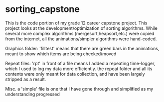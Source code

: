 # sorting_capstone

This is the code portion of my grade 12 career capstone project. This project looks at the development/optimization of sorting algorithms. While several more complex algorithms (mergesort,heapsort,etc.) were copied from the internet, all the animations/simpler algorithms were hand-coded.

Graphics folder:
'filltest' means that there are green bars in the animations, meant to show which items are being checked/moved

Repeat files:
'rpt' in front of a file means I added a repeating time-logger, which I used to log my data more efficiently.
the repeat folder and all its contents were only meant for data collection, and have been largely stripped as a result.

Misc.
a 'simple' file is one that I have gone through and simplified as my understanding progressed
